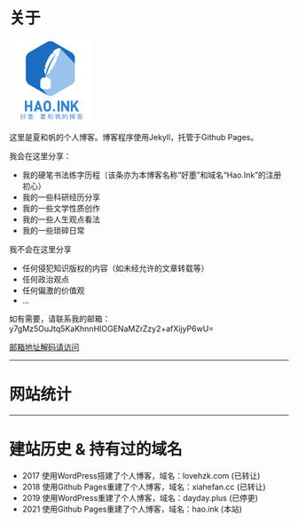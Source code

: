 # 关于

<img src="/icon/好墨1.png" width="150"> 

这里是夏和帆的个人博客。博客程序使用Jekyll，托管于Github Pages。

我会在这里分享：

- 我的硬笔书法练字历程（该条亦为本博客名称“好墨”和域名“Hao.Ink”的注册初心）
- 我的一些科研经历分享
- 我的一些文学性质创作
- 我的一些人生观点看法
- 我的一些琐碎日常

我不会在这里分享

- 任何侵犯知识版权的内容（如未经允许的文章转载等）
- 任何政治观点
- 任何偏激的价值观
- ...

如有需要，请联系我的邮箱：y7gMz5OuJtq5KaKhnnHIOGENaMZrZzy2+afXijyP6wU=

[邮箱地址解码请访问](https://www.online-toolz.com/tools/text-encryption-decryption.php)

--- 

# 网站统计


<script id="LA-DATA-WIDGET" crossorigin="anonymous" charset="UTF-8" src="https://v6-widget.51.la/v6/JgnLVsy4USqzBhmS/quote.js?theme=#1690FF,#333333,#999999,#333333,#FFFFFF,#1690FF,18&col=true&f=18&badge=icon_0&icon=right"></script>


--- 

# 建站历史 & 持有过的域名

- 2017 使用WordPress搭建了个人博客，域名：lovehzk.com (已转让)
- 2018 使用Github Pages重建了个人博客，域名：xiahefan.cc (已转让)
- 2019 使用WordPress重建了个人博客，域名：dayday.plus (已停更)
- 2021 使用Github Pages重建了个人博客，域名：hao.ink (本站)


